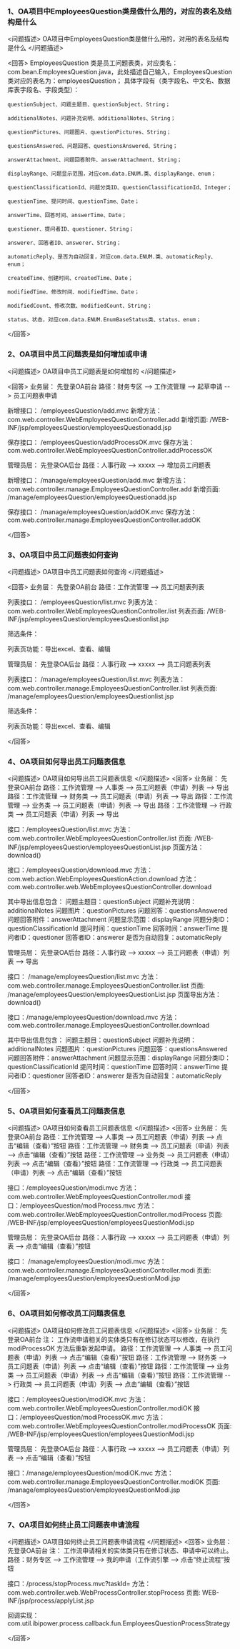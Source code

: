 ### 1、OA项目中EmployeesQuestion类是做什么用的，对应的表名及结构是什么

<问题描述>
OA项目中EmployeesQuestion类是做什么用的，对用的表名及结构是什么
</问题描述>

<回答>
EmployeesQuestion 类是员工问题表类，对应类名：com.bean.EmployeesQuestion.java，此处描述自己输入，EmployeesQuestion类对应的表名为：employeesQuestion；
具体字段有（类字段名、中文名、数据库表字段名、字段类型）：
    

    questionSubject、问题主题目、questionSubject、String；    
    
    additionalNotes、问题补充说明、additionalNotes、String；    
    
    questionPictures、问题图片、questionPictures、String；    
    
    questionsAnswered、问题回答、questionsAnswered、String；    
    
    answerAttachment、问题回答附件、answerAttachment、String；    
    
    displayRange、问题显示范围，对应com.data.ENUM.类、displayRange、enum；    
    
    questionClassificationId、问题分类ID、questionClassificationId、Integer；    
    
    questionTime、提问时间、questionTime、Date；    
    
    answerTime、回答时间、answerTime、Date；    
    
    questioner、提问者ID、questioner、String；    
    
    answerer、回答者ID、answerer、String；    
    
    automaticReply、是否为自动回复，对应com.data.ENUM.类、automaticReply、enum；    
    
    createdTime、创建时间、createdTime、Date；
    
    modifiedTime、修改时间、modifiedTime、Date；
    
    modifiedCount、修改次数、modifiedCount、String； 
    
    status、状态，对应com.data.ENUM.EnumBaseStatus类、status、enum；

</回答>

### 2、OA项目中员工问题表是如何增加或申请

<问题描述>
OA项目中员工问题表是如何增加的
</问题描述>

<回答>
业务层：
先登录OA前台
路径：财务专区 --> 工作流管理 --> 起草申请 --> 员工问题表申请

新增接口： /employeesQuestion/add.mvc
新增方法： com.web.controller.WebEmployeesQuestionController.add
新增页面: /WEB-INF/jsp/employeesQuestion/employeesQuestionadd.jsp

保存接口： /employeesQuestion/addProcessOK.mvc
保存方法： com.web.controller.WebEmployeesQuestionController.addProcessOK


管理员层：
先登录OA后台
路径：人事行政 --> xxxxx --> 增加员工问题表

新增接口： /manage/employeesQuestion/add.mvc
新增方法： com.web.controller.manage.EmployeesQuestionController.add
新增页面: /manage/employeesQuestion/employeesQuestionadd.jsp

保存接口： /manage/employeesQuestion/addOK.mvc
保存方法： com.web.controller.manage.EmployeesQuestionController.addOK

</回答>


### 3、OA项目中员工问题表如何查询

<问题描述>
OA项目中员工问题表如何查询
</问题描述>

<回答>
业务层：
先登录OA前台
路径：工作流管理 --> 员工问题表列表

列表接口： /employeesQuestion/list.mvc
列表方法： com.web.controller.WebEmployeesQuestionController.list
列表页面: /WEB-INF/jsp/employeesQuestion/employeesQuestionlist.jsp


筛选条件：                                                


列表页功能：导出excel、查看、编辑


管理员层：
先登录OA后台
路径：人事行政 --> xxxxx --> 员工问题表列表

列表接口： /manage/employeesQuestion/list.mvc
列表方法： com.web.controller.manage.EmployeesQuestionController.list
列表页面: /manage/employeesQuestion/employeesQuestionlist.jsp


筛选条件：                                                

列表页功能：导出excel、查看、编辑


</回答>

### 4、OA项目如何导出员工问题表信息

<问题描述>
OA项目如何导出员工问题表信息
</问题描述>
<回答>
业务层：
先登录OA前台
路径：工作流管理 --> 人事类 --> 员工问题表（申请）列表 --> 导出
路径：工作流管理 --> 财务类 --> 员工问题表（申请）列表 --> 导出
路径：工作流管理 --> 业务类 --> 员工问题表（申请）列表 --> 导出
路径：工作流管理 --> 行政类 --> 员工问题表（申请）列表 --> 导出

接口：/employeesQuestion/list.mvc
方法：com.web.controller.WebEmployeesQuestionController.list
页面: /WEB-INF/jsp/employeesQuestion/employeesQuestionList.jsp
页面方法：download()

接口：/employeesQuestion/download.mvc
方法：com.web.action.WebEmployeesQuestionAction.download
方法：com.web.controller.web.WebEmployeesQuestionController.download

其中导出信息包含：
    问题主题目：questionSubject
    问题补充说明：additionalNotes
    问题图片：questionPictures
    问题回答：questionsAnswered
    问题回答附件：answerAttachment
    问题显示范围：displayRange
    问题分类ID：questionClassificationId
    提问时间：questionTime
    回答时间：answerTime
    提问者ID：questioner
    回答者ID：answerer
    是否为自动回复：automaticReply


管理员层：
先登录OA后台
路径：人事行政 --> xxxxx --> 员工问题表（申请）列表 --> 导出


接口： /manage/employeesQuestion/list.mvc
方法： com.web.controller.manage.EmployeesQuestionController.list
页面: /manage/employeesQuestion/employeesQuestionList.jsp
页面导出方法：download()

接口：/manage/employeesQuestion/download.mvc
方法：com.web.controller.manage.EmployeesQuestionController.download

其中导出信息包含：
    问题主题目：questionSubject
    问题补充说明：additionalNotes
    问题图片：questionPictures
    问题回答：questionsAnswered
    问题回答附件：answerAttachment
    问题显示范围：displayRange
    问题分类ID：questionClassificationId
    提问时间：questionTime
    回答时间：answerTime
    提问者ID：questioner
    回答者ID：answerer
    是否为自动回复：automaticReply

</回答>

### 5、OA项目如何查看员工问题表信息

<问题描述>
OA项目如何查看员工问题表信息
</问题描述>
<回答>
业务层：
先登录OA前台
路径：工作流管理 --> 人事类 --> 员工问题表（申请）列表 --> 点击“编辑（查看）”按钮
路径：工作流管理 --> 财务类 --> 员工问题表（申请）列表 --> 点击“编辑（查看）”按钮
路径：工作流管理 --> 业务类 --> 员工问题表（申请）列表 --> 点击“编辑（查看）”按钮
路径：工作流管理 --> 行政类 --> 员工问题表（申请）列表 --> 点击“编辑（查看）”按钮

接口：/employeesQuestion/modi.mvc
方法：com.web.controller.WebEmployeesQuestionController.modi
接口：/employeesQuestion/modiProcess.mvc
方法：com.web.controller.WebEmployeesQuestionController.modiProcess
页面: /WEB-INF/jsp/employeesQuestion/employeesQuestionModi.jsp


管理员层：
先登录OA后台
路径：人事行政 --> xxxxx --> 员工问题表（申请）列表 --> 点击“编辑（查看）”按钮


接口： /manage/employeesQuestion/modi.mvc
方法： com.web.controller.manage.EmployeesQuestionController.modi
页面: /manage/employeesQuestion/employeesQuestionModi.jsp



</回答>

### 6、OA项目如何修改员工问题表信息

<问题描述>
OA项目如何修改员工问题表信息
</问题描述>
<回答>
业务层：
先登录OA前台
注： 工作流申请相关的实体类只有在修订状态可以修改，在执行 modiProcessOK 方法后重新发起申请。
路径：工作流管理 --> 人事类 --> 员工问题表（申请）列表 --> 点击“编辑（查看）”按钮
路径：工作流管理 --> 财务类 --> 员工问题表（申请）列表 --> 点击“编辑（查看）”按钮
路径：工作流管理 --> 业务类 --> 员工问题表（申请）列表 --> 点击“编辑（查看）”按钮
路径：工作流管理 --> 行政类 --> 员工问题表（申请）列表 --> 点击“编辑（查看）”按钮

接口：/employeesQuestion/modiOK.mvc
方法：com.web.controller.WebEmployeesQuestionController.modiOK
接口：/employeesQuestion/modiProcessOK.mvc
方法：com.web.controller.WebEmployeesQuestionController.modiProcessOK
页面: /WEB-INF/jsp/employeesQuestion/employeesQuestionModi.jsp


管理员层：
先登录OA后台
路径：人事行政 --> xxxxx --> 员工问题表（申请）列表 --> 点击“编辑（查看）”按钮

接口：/manage/employeesQuestion/modiOK.mvc
方法：com.web.controller.manage.EmployeesQuestionController.modiOK
页面: /manage/employeesQuestion/employeesQuestionModi.jsp



</回答>

### 7、OA项目如何终止员工问题表申请流程

<问题描述>
OA项目如何终止员工问题表申请流程
</问题描述>
<回答>
业务层：
先登录OA前台
注： 工作流申请相关的实体类只有在修订状态、申请中可以终止。
路径：财务专区 --> 工作流管理 --> 我的申请（工作流引擎 --> 点击“终止流程”按钮

接口：/process/stopProcess.mvc?taskId=
方法：com.web.controller.web.WebProcessController.stopProcess
页面: WEB-INF/jsp/process/applyList.jsp

回调实现：com.util.ibipower.process.callback.fun.EmployeesQuestionProcessStrategy

</回答>
